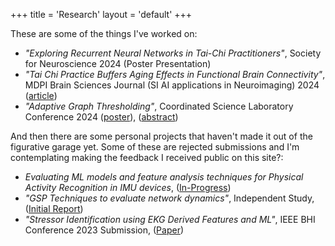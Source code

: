 +++
title = 'Research'
layout = 'default'
+++



These are some of the things I've worked on:
- *"Exploring Recurrent Neural Networks in Tai-Chi Practitioners"*, Society for Neuroscience 2024 (Poster Presentation)
- *"Tai Chi Practice Buffers Aging Effects in Functional Brain Connectivity"*, MDPI Brain Sciences Journal (SI AI applications in Neuroimaging) 2024 ([article](https://www.mdpi.com/2076-3425/14/9/901))
- *"Adaptive Graph Thresholding"*, Coordinated Science Laboratory Conference 2024 ([poster](../research/CSLSC_24_poster.pdf)), ([abstract](../research/CSLC_Abstract.pdf))


And then there are some personal projects that haven't made it out of the figurative garage yet. Some of these are rejected submissions and I'm contemplating making the feedback I received public on this site?:
-  *Evaluating ML models and feature analysis techniques for Physical Activity Recognition in IMU devices*, ([In-Progress](../research/MS_2024_Abstract.pdf))
- *"GSP Techniques to evaluate network dynamics"*, Independent Study, ([Initial Report](../research/396_Final_Project_Report.pdf))
- *"Stressor Identification using EKG Derived Features and ML"*, IEEE BHI Conference 2023 Submission, ([Paper](../research/BHI2023.pdf))

